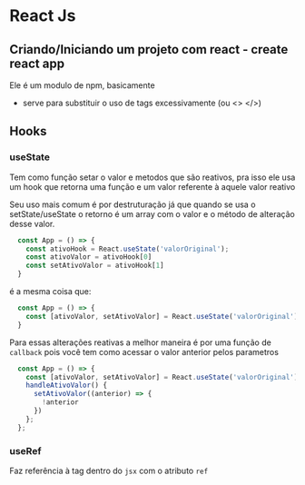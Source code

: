 # React Js

## Criando/Iniciando um projeto com react - create react app

Ele é um modulo de npm, basicamente 

- <ReactFragment> <ReactFragment/> serve para substituir o uso de tags excessivamente  (ou <> </>)

## Hooks

### useState
Tem como função setar o valor e metodos que são reativos, pra isso ele usa um hook que retorna uma função e um valor referente à aquele valor reativo

Seu uso mais comum é por destruturação já que quando se usa o setState/useState o retorno é um array com o valor e o método de alteração desse valor.

```javascript
  const App = () => {
    const ativoHook = React.useState('valorOriginal');
    const ativoValor = ativoHook[0]
    const setAtivoValor = ativoHook[1]
  }
```

é a mesma coisa que:

```javascript
  const App = () => {
    const [ativoValor, setAtivoValor] = React.useState('valorOriginal');
  }
```

Para essas alterações reativas a melhor maneira é por uma função de `callback` pois você tem como acessar o valor anterior pelos parametros

```javascript
  const App = () => {
    const [ativoValor, setAtivoValor] = React.useState('valorOriginal');
    handleAtivoValor() {
      setAtivoValor((anterior) => {
        !anterior
      })
    };
  };
```

### useRef 
Faz referência à tag dentro do `jsx` com o atributo `ref`
